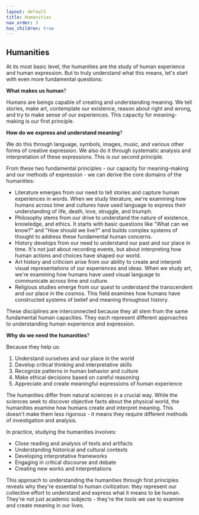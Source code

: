 ```yaml
---
layout: default
title: Humanities
nav_order: 3
has_children: true
---
```

## Humanities

At its most basic level, the humanities are the study of human experience and human expression. But to truly understand what this means, let's start with even more fundamental questions:

**What makes us human**?

Humans are beings capable of creating and understanding meaning. We tell stories, make art, contemplate our existence, reason about right and wrong, and try to make sense of our experiences. This capacity for meaning-making is our first principle.

**How do we express and understand meaning**?

We do this through language, symbols, images, music, and various other forms of creative expression. We also do it through systematic analysis and interpretation of these expressions. This is our second principle.

From these two fundamental principles - our capacity for meaning-making and our methods of expression - we can derive the core domains of the humanities:

- Literature emerges from our need to tell stories and capture human experiences in words. When we study literature, we're examining how humans across time and cultures have used language to express their understanding of life, death, love, struggle, and triumph.
- Philosophy stems from our drive to understand the nature of existence, knowledge, and ethics. It starts with basic questions like "What can we know?" and "How should we live?" and builds complex systems of thought to address these fundamental human concerns.
- History develops from our need to understand our past and our place in time. It's not just about recording events, but about interpreting how human actions and choices have shaped our world.
- Art history and criticism arise from our ability to create and interpret visual representations of our experiences and ideas. When we study art, we're examining how humans have used visual language to communicate across time and culture.
- Religious studies emerge from our quest to understand the transcendent and our place in the cosmos. This field examines how humans have constructed systems of belief and meaning throughout history.

These disciplines are interconnected because they all stem from the same fundamental human capacities. They each represent different approaches to understanding human experience and expression.

**Why do we need the humanities**?

Because they help us:

1. Understand ourselves and our place in the world
2. Develop critical thinking and interpretative skills
3. Recognize patterns in human behavior and culture
4. Make ethical decisions based on careful reasoning
5. Appreciate and create meaningful expressions of human experience

The humanities differ from natural sciences in a crucial way. While the sciences seek to discover objective facts about the physical world, the humanities examine how humans create and interpret meaning. This doesn't make them less rigorous - it means they require different methods of investigation and analysis.

In practice, studying the humanities involves:

- Close reading and analysis of texts and artifacts
- Understanding historical and cultural contexts
- Developing interpretative frameworks
- Engaging in critical discourse and debate
- Creating new works and interpretations

This approach to understanding the humanities through first principles reveals why they're essential to human civilization: they represent our collective effort to understand and express what it means to be human. They're not just academic subjects - they're the tools we use to examine and create meaning in our lives.
